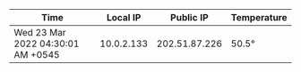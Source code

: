 | Time     | Local IP | Public IP | Temperature |
| ----------- | ----------- | ----------- | ----------- |
| Wed 23 Mar 2022 04:30:01 AM +0545      | 10.0.2.133     | 202.51.87.226  | 50.5° |
